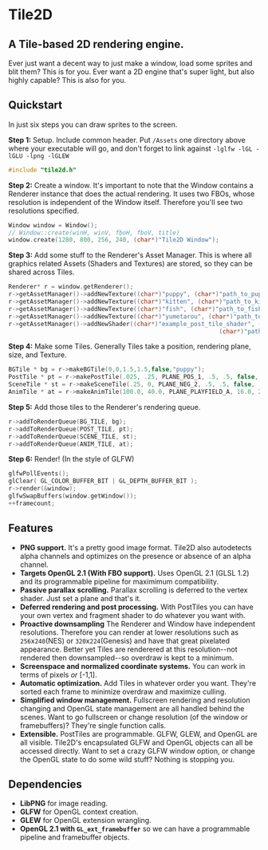 # Tile2D
A Tile-based 2D rendering engine.
---------------------------------
Ever just want a decent way to just make a window, load some sprites and blit them?
This is for you. Ever want a 2D engine that's super light, but also highly capable?
This is also for you.

Quickstart
----------
In just six steps you can draw sprites to the screen.

**Step 1:** Setup. Include common header. Put ```/Assets``` one directory above where your executable will go, and don't forget to link against ```-lglfw -lGL -lGLU -lpng -lGLEW```
```c++
#include "tile2d.h"
```
**Step 2:** Create a window. It's important to note that the Window contains
a Renderer instance that does the actual rendering. It uses two FBOs, whose
resolution is independent of the Window itself. Therefore you'll see two
resolutions specified.
```c++
Window window = Window();
// Window::create(winH, winV, fboH, fboV, title)
window.create(1280, 800, 256, 240, (char*)"Tile2D Window");
```
**Step 3:** Add some stuff to the Renderer's Asset Manager. This is where all graphics
        related Assets (Shaders and Textures) are stored, so they can be shared across
        Tiles.
```c++
Renderer* r = window.getRenderer();
r->getAssetManager()->addNewTexture((char*)"puppy", (char*)"path_to_puppy_picture.png");
r->getAssetManager()->addNewTexture((char*)"kitten", (char*)"path_to_kitten_picture.png");
r->getAssetManager()->addNewTexture((char*)"fish", (char*)"path_to_fish_picture.png");
r->getAssetManager()->addNewTexture((char*)"yumetarou", (char*)"path_to_yumetarou_frames_texture.png");
r->getAssetManager()->addNewShader((char*)"example_post_tile_shader", (char*)"path_to_vert_shader.vert",
                                                           (char*)"path_to_frag_shader.frag");
```
**Step 4:** Make some Tiles. Generally Tiles take a position, rendering plane, size, and Texture.
```c++
BGTile * bg = r->makeBGTile(0,0,1.5,1.5,false,"puppy");
PostTile * pt = r->makePostTile(.025, .25, PLANE_POS_1, .5, .5, false, (char*)"puppy", (char*)"kitten", NULL, NULL, (char*)"example_post_tile_shader");
SceneTile * st = r->makeSceneTile(.25, 0, PLANE_NEG_2, .5, .5, false, (char*)"fish");
AnimTile * at = r->makeAnimTile(100.0, 40.0, PLANE_PLAYFIELD_A, 16.0, 20.0, true, (char*)"yumetarou", 6, 16, 20, 1.0/20.0);
```
**Step 5:** Add those tiles to the Renderer's rendering queue.
```c++
r->addToRenderQueue(BG_TILE, bg);
r->addToRenderQueue(POST_TILE, pt);
r->addToRenderQueue(SCENE_TILE, st);
r->addToRenderQueue(ANIM_TILE, at);
```
**Step 6:** Render! (In the style of GLFW)
```c++
glfwPollEvents();
glClear( GL_COLOR_BUFFER_BIT | GL_DEPTH_BUFFER_BIT );
r->render(&window);
glfwSwapBuffers(window.getWindow());
++framecount;
```
Features
------------
- **PNG support.** It's a pretty good image format. Tile2D also autodetects alpha channels and optimizes on the presence
or absence of an alpha channel.
- **Targets OpenGL 2.1 (With FBO support).** Uses OpenGL 2.1 (GLSL 1.2) and its programmable pipeline for maximimum
compatibility.
- **Passive parallax scrolling.** Parallax scrolling is deferred to the vertex shader. Just set a plane and that's it.
- **Deferred rendering and post processing.** With PostTiles you can have your own vertex and fragment shader to do whatever you want with.
- **Proactive downsampling** The Renderer and Window have independent resolutions. Therefore you can render at lower
resolutions such as ```256```x```240```(NES) or ```320```x```224```(Genesis) and have that great pixelated appearance.
Better yet Tiles are renderered at this resolution--not rendered then downsampled--so overdraw is kept to a minimum.
- **Screenspace and normalized coordinate systems.** You can work in terms of pixels _or_ [-1,1].
- **Automatic optimization.** Add Tiles in whatever order you want. They're sorted each frame to minimize overdraw and
maximize culling.
- **Simplified window management.** Fullscreen rendering and resolution changing and OpenGL state management are all handled
behind the scenes. Want to go fullscreen or change resolution (of the window or framebuffers)? They're single function
calls.
- **Extensible.** PostTiles are programmable. GLFW, GLEW, and OpenGL are all visible. Tile2D's encapsulated GLFW and OpenGL objects can all be accessed directly. Want to set a crazy GLFW window option, or change the OpenGL state to do some wild stuff? Nothing is stopping you.

Dependencies
--------------
- **LibPNG** for image reading.
- **GLFW** for OpenGL context creation.
- **GLEW** for OpenGL extension wrangling.
- **OpenGL 2.1 with ```GL_ext_framebuffer```** so we can have a programmable pipeline and framebuffer objects.


